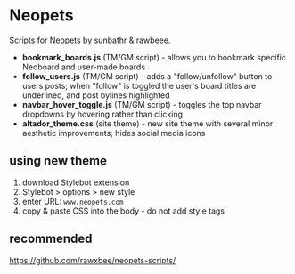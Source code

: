 # Neopets
Scripts for Neopets by sunbathr & rawbeee.

* **bookmark_boards.js** (TM/GM script) - allows you to bookmark specific Neoboard and user-made boards
* **follow_users.js** (TM/GM script) - adds a "follow/unfollow" button to users posts; when "follow" is toggled the user's board titles are underlined, and post bylines highlighted
* **navbar_hover_toggle.js** (TM/GM script) - toggles the top navbar dropdowns by hovering rather than clicking
* **altador_theme.css** (site theme) - new site theme with several minor aesthetic improvements; hides social media icons

## using new theme
1. download Stylebot extension
2. Stylebot > options > new style
3. enter URL: `www.neopets.com`
4. copy & paste CSS into the body - do not add style tags

## recommended
https://github.com/rawxbee/neopets-scripts/
